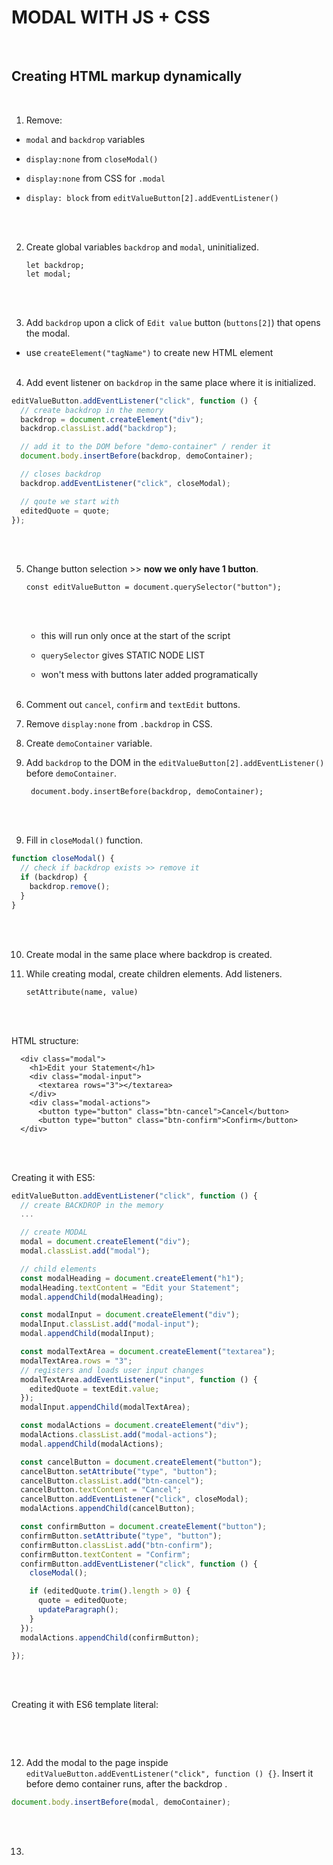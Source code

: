 # MODAL WITH JS + CSS

<br>

## Creating HTML markup dynamically

<br>

1.  Remove:
    <br>

- `modal` and `backdrop` variables

- `display:none` from `closeModal()`

- `display:none` from CSS for `.modal`

- `display: block` from `editValueButton[2].addEventListener()`

<br><br>

2.  Create global variables `backdrop` and `modal`, uninitialized.
    <br>

        let backdrop;
        let modal;

<br><br>

3. Add `backdrop` upon a click of `Edit value` button (`buttons[2]`) that opens the modal.
   <br>

- use `createElement("tagName")` to create new HTML element
  <br><br>

4. Add event listener on `backdrop` in the same place where it is initialized.
   <br>

```js
editValueButton.addEventListener("click", function () {
  // create backdrop in the memory
  backdrop = document.createElement("div");
  backdrop.classList.add("backdrop");

  // add it to the DOM before "demo-container" / render it
  document.body.insertBefore(backdrop, demoContainer);

  // closes backdrop
  backdrop.addEventListener("click", closeModal);

  // qoute we start with
  editedQuote = quote;
});
```

<br><br>

5.  Change button selection >> **now we only have 1 button**.
    <br>

        const editValueButton = document.querySelector("button");

    <br><br>

    - this will run only once at the start of the script

    - `querySelector` gives STATIC NODE LIST

    - won't mess with buttons later added programatically
      <br><br>

6.  Comment out `cancel`, `confirm` and `textEdit` buttons.
    <br>

7.  Remove `display:none` from `.backdrop` in CSS.
    <br>

8.  Create `demoContainer` variable.
    <br>

9.  Add `backdrop` to the DOM in the `editValueButton[2].addEventListener()` before `demoContainer`.
    <br>

         document.body.insertBefore(backdrop, demoContainer);

<br><br>

9. Fill in `closeModal()` function.
   <br>

```js
function closeModal() {
  // check if backdrop exists >> remove it
  if (backdrop) {
    backdrop.remove();
  }
}
```

<br><br>

10. Create modal in the same place where backdrop is created.
    <br>

11. While creating modal, create children elements. Add listeners.
    <br>

        setAttribute(name, value)

<br><br>

HTML structure:
<br>

      <div class="modal">
        <h1>Edit your Statement</h1>
        <div class="modal-input">
          <textarea rows="3"></textarea>
        </div>
        <div class="modal-actions">
          <button type="button" class="btn-cancel">Cancel</button>
          <button type="button" class="btn-confirm">Confirm</button>
      </div>

<br><br>

Creating it with ES5:
<br>

```js
editValueButton.addEventListener("click", function () {
  // create BACKDROP in the memory
  ...

  // create MODAL
  modal = document.createElement("div");
  modal.classList.add("modal");

  // child elements
  const modalHeading = document.createElement("h1");
  modalHeading.textContent = "Edit your Statement";
  modal.appendChild(modalHeading);

  const modalInput = document.createElement("div");
  modalInput.classList.add("modal-input");
  modal.appendChild(modalInput);

  const modalTextArea = document.createElement("textarea");
  modalTextArea.rows = "3";
  // registers and loads user input changes
  modalTextArea.addEventListener("input", function () {
    editedQuote = textEdit.value;
  });
  modalInput.appendChild(modalTextArea);

  const modalActions = document.createElement("div");
  modalActions.classList.add("modal-actions");
  modal.appendChild(modalActions);

  const cancelButton = document.createElement("button");
  cancelButton.setAttribute("type", "button");
  cancelButton.classList.add("btn-cancel");
  cancelButton.textContent = "Cancel";
  cancelButton.addEventListener("click", closeModal);
  modalActions.appendChild(cancelButton);

  const confirmButton = document.createElement("button");
  confirmButton.setAttribute("type", "button");
  confirmButton.classList.add("btn-confirm");
  confirmButton.textContent = "Confirm";
  confirmButton.addEventListener("click", function () {
    closeModal();

    if (editedQuote.trim().length > 0) {
      quote = editedQuote;
      updateParagraph();
    }
  });
  modalActions.appendChild(confirmButton);

});
```

<br><br>

Creating it with ES6 template literal:
<br>

```js

```

<br><br>

12. Add the modal to the page inspide `editValueButton.addEventListener("click", function () {}`. Insert it before demo container runs, after the backdrop .
    <br>

```js
document.body.insertBefore(modal, demoContainer);
```

<br><br>

13.
